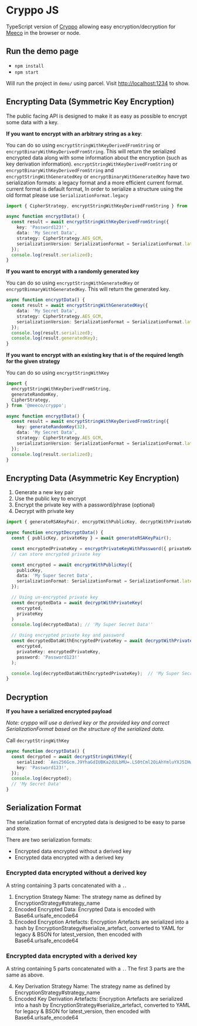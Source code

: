 # Cryppo JS

TypeScript version of [Cryppo](https://github.com/Meeco/cryppo) allowing easy encryption/decryption for [Meeco](https://dev.meeco.me) in the browser or node.

## Run the demo page

- `npm install`
- `npm start`

Will run the project in `demo/` using parcel. Visit [http://localhost:1234](http://localhost:1234) to show.

## Encrypting Data (Symmetric Key Encryption)

The public facing API is designed to make it as easy as possible to encrypt some data with a key.

**If you want to encrypt with an arbitrary string as a key**:

You can do so using `encryptStringWithKeyDerivedFromString` or `encryptBinaryWithKeyDerivedFromString`. This will return the serialized encrypted data along with some information about the encryption (such as key derivation information). `encryptStringWithKeyDerivedFromString` or `encryptBinaryWithKeyDerivedFromString` and `encryptStringWithGeneratedKey` or `encryptBinaryWithGeneratedKey` have two serialization formats:
a legacy format and a more efficient current format. current format is default format, In order to serialize a structure using the old format please use
`SerializationFormat.legacy`

```ts
import { CipherStrategy, encryptStringWithKeyDerivedFromString } from '@meeco/cryppo';

async function encryptData() {
  const result = await encryptStringWithKeyDerivedFromString({
    key: 'Password123!',
    data: 'My Secret Data',
    strategy: CipherStrategy.AES_GCM,
    serializationVersion: SerializationFormat = SerializationFormat.latest_version,
  });
  console.log(result.serialized);
}
```

**If you want to encrypt with a randomly generated key**

You can do so using `encryptStringWithGeneratedKey` or `encryptBinmaryWithGeneratedKey`. This will return the generated key.

```ts
async function encryptData() {
  const result = await encryptStringWithGeneratedKey({
    data: 'My Secret Data',
    strategy: CipherStrategy.AES_GCM,
    serializationVersion: SerializationFormat = SerializationFormat.latest_version,
  });
  console.log(result.serialized);
  console.log(result.generatedKey);
}
```

**If you want to encrypt with an existing key that is of the required length for the given strategy**

You can do so using `encryptStringWithKey`

```ts
import {
  encryptStringWithKeyDerivedFromString,
  generateRandomKey,
  CipherStrategy,
} from '@meeco/cryppo';

async function encryptData() {
  const result = await encryptStringWithKeyDerivedFromString({
    key: generateRandomKey(32),
    data: 'My Secret Data',
    strategy: CipherStrategy.AES_GCM,
    serializationVersion: SerializationFormat = SerializationFormat.latest_version,
  });
  console.log(result.serialized);
}
```

## Encrypting Data (Asymmetric Key Encryption)

1. Generate a new key pair
1. Use the public key to encrypt
1. Encrypt the private key with a password/phrase (optional)
1. Decrypt with private key

```ts
import { generateRSAKeyPair, encryptWithPublicKey, decryptWithPrivateKey, encryptPrivateKeyWithPassword } from '@meeco/cryppo'

async function encryptDecryptData() {
  const { publicKey, privateKey } = await generateRSAKeyPair();

  const encryptedPrivateKey = encryptPrivateKeyWithPassword({ privateKey, password: 'Password123!' });
  // can store encrypted private key

  const encrypted = await encryptWithPublicKey({
    publicKey,
    data: 'My Super Secret Data',
    serializationFormat: SerializationFormat = SerializationFormat.latest_version
  });

  // Using un-encrypted private key
  const decryptedData = await decryptWithPrivateKey(
    encrypted,
    privateKey
  )
  console.log(decryptedData); // 'My Super Secret Data''

  // Using encrypted private key and password
  const decryptedDataWithEncryptedPrivateKey = await decryptWithPrivateKey(
    encrypted,
    privateKey: encryptedPrivateKey,
    password: 'Password123!'
  );

  console.log(decryptedDataWithEncryptedPrivateKey);  // 'My Super Secret Data''
}
```

## Decryption

**If you have a serialized encrypted payload**

_Note: cryppo will use a derived key or the provided key and correct SerializationFormat based on the structure of the serialized data_.

Call `decryptStringWithKey`

```ts
async function decryptData() {
  const decrypted = await decryptStringWithKey({
    serialized: `Aes256Gcm.J9YhaGdIUBKa2dULbMU=.LS0tCml2OiAhYmluYXJ5IHwtCiAgd1JGK2QrRjYzRHJhbDRmdgphdDogIWJpbmFyeSB8LQogIGllS3JnK05iV0JVY2N3L3VVS2N6Rnc9PQphZDogbm9uZQo=.Pbkdf2Hmac.LS0tCml2OiAitIb79btSrS8k4KhbyfR_f79OkukiCmk6IDIxOTQ5Cmw6IDMyCmhhc2g6IFNIQTI1Ngo=`,
    key: 'Password123!',
  });
  console.log(decrypted);
  // 'My Secret Data'
}
```

## Serialization Format

The serialization format of encrypted data is designed to be easy to parse and store.

There are two serialization formats:

- Encrypted data encrypted without a derived key
- Encrypted data encrypted with a derived key

### Encrypted data encrypted without a derived key

A string containing 3 parts concatenated with a `.`.

1. Encryption Strategy Name: The strategy name as defined by EncryptionStrategy#strategy_name
2. Encoded Encrypted Data: Encrypted Data is encoded with Base64.urlsafe_encode64
3. Encoded Encryption Artefacts: Encryption Artefacts are serialized into a hash by EncryptionStrategy#serialize_artefact,
   converted to YAML for legacy & BSON for latest_version, then encoded with Base64.urlsafe_encode64

### Encrypted data encrypted with a derived key

A string containing 5 parts concatenated with a `.`. The first 3 parts are the same as above.

4. Key Derivation Strategy Name: The strategy name as defined by EncryptionStrategy#strategy_name
5. Encoded Key Derivation Artefacts: Encryption Artefacts are serialized into a hash by EncryptionStrategy#serialize_artefact, converted to YAML for legacy & BSON for latest_version, then encoded with Base64.urlsafe_encode64
